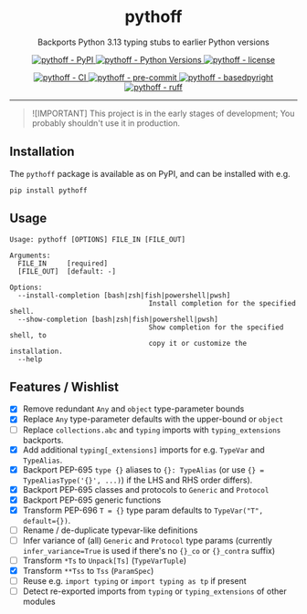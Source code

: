 <h1 align="center">pythoff</h1>

<p align="center">
    Backports Python 3.13 typing stubs to earlier Python versions
</p>

<p align="center">
    <a href="https://pypi.org/project/pythoff/">
        <img
            alt="pythoff - PyPI"
            src="https://img.shields.io/pypi/v/pythoff?style=flat&color=olive"
        />
    </a>
    <a href="https://github.com/jorenham/pythoff">
        <img
            alt="pythoff - Python Versions"
            src="https://img.shields.io/pypi/pyversions/pythoff?style=flat"
        />
    </a>
    <a href="https://github.com/jorenham/pythoff">
        <img
            alt="pythoff - license"
            src="https://img.shields.io/github/license/jorenham/pythoff?style=flat"
        />
    </a>
</p>
<p align="center">
    <a href="https://github.com/jorenham/pythoff/actions?query=workflow%3ACI">
        <img
            alt="pythoff - CI"
            src="https://github.com/jorenham/pythoff/workflows/CI/badge.svg"
        />
    </a>
    <!-- TODO -->
    <a href="https://github.com/pre-commit/pre-commit">
        <img
            alt="pythoff - pre-commit"
            src="https://img.shields.io/badge/pre--commit-enabled-teal?logo=pre-commit"
        />
    </a>
    <!-- <a href="https://github.com/KotlinIsland/basedmypy">
        <img
            alt="pythoff - basedmypy"
            src="https://img.shields.io/badge/basedmypy-checked-fd9002"
        />
    </a> -->
    <a href="https://detachhead.github.io/basedpyright">
        <img
            alt="pythoff - basedpyright"
            src="https://img.shields.io/badge/basedpyright-checked-42b983"
        />
    </a>
    <a href="https://github.com/astral-sh/ruff">
        <img
            alt="pythoff - ruff"
            src="https://img.shields.io/endpoint?url=https://raw.githubusercontent.com/astral-sh/ruff/main/assets/badge/v2.json"
        />
    </a>
</p>

---

> ![IMPORTANT]
> This project is in the early stages of development;
> You probably shouldn't use it in production.
>
## Installation

The `pythoff` package is available as on PyPI, and can be installed with e.g.

```shell
pip install pythoff
```

## Usage

```plain
Usage: pythoff [OPTIONS] FILE_IN [FILE_OUT]

Arguments:
  FILE_IN     [required]
  [FILE_OUT]  [default: -]

Options:
  --install-completion [bash|zsh|fish|powershell|pwsh]
                                  Install completion for the specified shell.
  --show-completion [bash|zsh|fish|powershell|pwsh]
                                  Show completion for the specified shell, to
                                  copy it or customize the installation.
  --help
```

## Features / Wishlist

- [x] Remove redundant `Any` and `object` type-parameter bounds
- [x] Replace `Any` type-parameter defaults with the upper-bound or `object`
- [ ] Replace `collections.abc` and `typing` imports with `typing_extensions` backports.
- [x] Add additional `typing[_extensions]` imports for e.g. `TypeVar` and `TypeAlias`.
- [x] Backport PEP-695 `type {}` aliases to `{}: TypeAlias` (or use
`{} = TypeAliasType('{}', ...)`) if the LHS and RHS order differs).
- [x] Backport PEP-695 classes and protocols to `Generic` and `Protocol`
- [x] Backport PEP-695 generic functions
- [x] Transform PEP-696 `T = {}` type param defaults to `TypeVar("T", default={})`.
- [ ] Rename / de-duplicate typevar-like definitions
- [ ] Infer variance of (all) `Generic` and `Protocol` type params (currently
`infer_variance=True` is used if there's no `{}_co` or `{}_contra` suffix)
- [ ] Transform `*Ts` to `Unpack[Ts]` (`TypeVarTuple`)
- [x] Transform `**Tss` to `Tss` (`ParamSpec`)
- [ ] Reuse e.g. `import typing` or `import typing as tp` if present
- [ ] Detect re-exported imports from `typing` or `typing_extensions` of other modules
